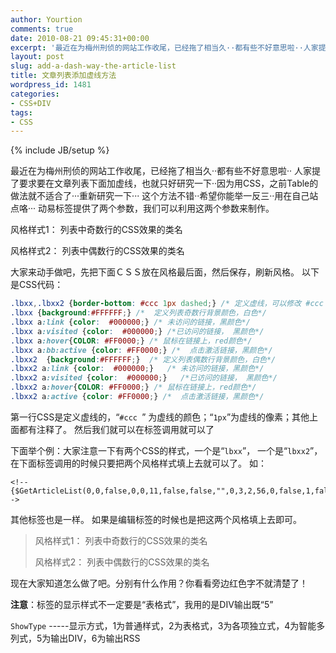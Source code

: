 ```yaml
---
author: Yourtion
comments: true
date: 2010-08-21 09:45:31+00:00
excerpt: '最近在为梅州刑侦的网站工作收尾，已经拖了相当久··都有些不好意思啦··人家提了要求要在文章列表下面加虚线，也就只好研究一下··因为用CSS，之前Table的做法就不适合了···重新研究一下···这个方法不错··希望你能举一反三··用在自己站点咯··· '
layout: post
slug: add-a-dash-way-the-article-list
title: 文章列表添加虚线方法
wordpress_id: 1481
categories:
- CSS+DIV
tags:
- CSS
---
```

{% include JB/setup %}

最近在为梅州刑侦的网站工作收尾，已经拖了相当久··都有些不好意思啦··  人家提了要求要在文章列表下面加虚线，也就只好研究一下··因为用CSS，之前Table的做法就不适合了···重新研究一下···  这个方法不错··希望你能举一反三··用在自己站点咯···  动易标签提供了两个参数，我们可以利用这两个参数来制作。


风格样式1： 列表中奇数行的CSS效果的类名

风格样式2： 列表中偶数行的CSS效果的类名</blockquote>


大家来动手做吧，先把下面ＣＳＳ放在风格最后面，然后保存，刷新风格。  以下是CSS代码：

```css
.lbxx,.lbxx2 {border-bottom: #ccc 1px dashed;} /* 定义虚线，可以修改 #ccc ，可以修改虚线颜色*/
.lbxx {background:#FFFFFF;} /*  定义列表奇数行背景颜色，白色*/
.lbxx a:link {color:  #000000;} /* 未访问的链接，黑颜色*/
.lbxx a:visited {color:  #000000;} /*已访问的链接， 黑颜色*/
.lbxx a:hover{COLOR: #FF0000;} /* 鼠标在链接上，red颜色*/
.lbxx a:bb:active {color: #FF0000;} /*  点击激活链接，黑颜色*/
.lbxx2  {background:#FFFFFF;}  /* 定义列表偶数行背景颜色，白色*/
.lbxx2 a:link {color:  #000000;}   /* 未访问的链接，黑颜色*/
.lbxx2 a:visited {color:  #000000;}   /*已访问的链接， 黑颜色*/
.lbxx2 a:hover{COLOR: #FF0000;} /* 鼠标在链接上，red颜色*/
.lbxx2 a:active {color: #FF0000;} /*  点击激活链接，黑颜色*/

```


第一行CSS是定义虚线的，“```#ccc ```” 为虚线的颜色；“```1px```”为虚线的像素；其他上面都有注释了。  然后我们就可以在标签调用就可以了

下面举个例：大家注意一下有两个CSS的样式，一个是“```lbxx```”， 一个是“```lbxx2```”，在下面标签调用的时候只要把两个风格样式填上去就可以了。  如：

```
<!--{$GetArticleList(0,0,false,0,0,11,false,false,"",0,3,2,56,0,false,1,false,false,0,false,false,false,false,false,false,0,1,,lbxx,lbxx2)}-->
```


其他标签也是一样。  如果是编辑标签的时候也是把这两个风格填上去即可。

> 风格样式1： 列表中奇数行的CSS效果的类名
> 
> 风格样式2： 列表中偶数行的CSS效果的类名


现在大家知道怎么做了吧。分别有什么作用？你看看旁边红色字不就清楚了！

**注意**：标签的显示样式不一定要是“表格式”，我用的是DIV输出既“5”

```ShowType``` -----显示方式，1为普通样式，2为表格式，3为各项独立式，4为智能多列式，5为输出DIV，6为输出RSS
